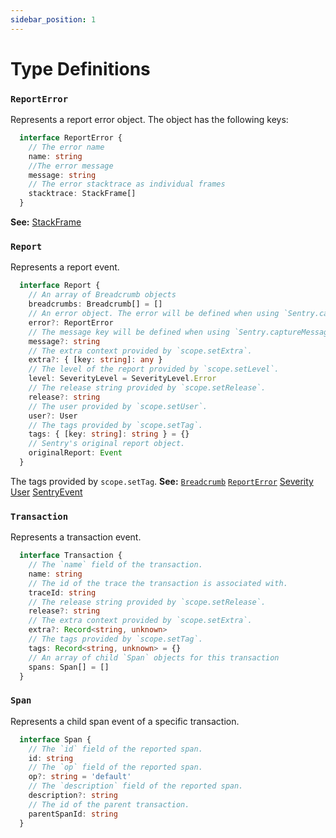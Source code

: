 ```yaml
---
sidebar_position: 1
---
```

# Type Definitions

### `ReportError`
Represents a report error object. The object has the following keys:

```typescript
  interface ReportError {
    // The error name
    name: string
    //The error message
    message: string
    // The error stacktrace as individual frames
    stacktrace: StackFrame[]
  }
```
**See:** [StackFrame](https://github.com/getsentry/sentry-javascript/blob/master/packages/types/src/stackframe.ts)

### `Report`

Represents a report event.

```typescript
  interface Report {
    // An array of Breadcrumb objects
    breadcrumbs: Breadcrumb[] = []
    // An error object. The error will be defined when using `Sentry.captureException`
    error?: ReportError
    // The message key will be defined when using `Sentry.captureMessage`.
    message?: string
    // The extra context provided by `scope.setExtra`.
    extra?: { [key: string]: any }
    // The level of the report provided by `scope.setLevel`.
    level: SeverityLevel = SeverityLevel.Error
    // The release string provided by `scope.setRelease`.
    release?: string
    // The user provided by `scope.setUser`.
    user?: User
    // The tags provided by `scope.setTag`.
    tags: { [key: string]: string } = {}
    // Sentry's original report object.
    originalReport: Event
  }
```

The tags provided by `scope.setTag`.
**See:**
[`Breadcrumb`](https://github.com/getsentry/sentry-javascript/blob/master/packages/types/src/breadcrumb.ts)
[`ReportError`](#reporterror)
[Severity](https://github.com/getsentry/sentry-javascript/blob/master/packages/types/src/severity.ts)
[User](https://github.com/getsentry/sentry-javascript/blob/master/packages/types/src/user.ts)
[SentryEvent](https://github.com/getsentry/sentry-javascript/blob/master/packages/types/src/event.ts)

### `Transaction`

Represents a transaction event.
```typescript
  interface Transaction {
    // The `name` field of the transaction.
    name: string
    // The id of the trace the transaction is associated with.
    traceId: string
    // The release string provided by `scope.setRelease`.
    release?: string
    // The extra context provided by `scope.setExtra`.
    extra?: Record<string, unknown>
    // The tags provided by `scope.setTag`.
    tags: Record<string, unknown> = {}
    // An array of child `Span` objects for this transaction
    spans: Span[] = []
  }
```

### `Span`
Represents a child span event of a specific transaction.

```typescript
  interface Span {
    // The `id` field of the reported span.
    id: string
    // The `op` field of the reported span.
    op?: string = 'default'
    // The `description` field of the reported span.
    description?: string
    // The id of the parent transaction.
    parentSpanId: string
  }
```
